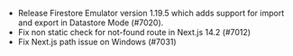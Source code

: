 - Release Firestore Emulator version 1.19.5 which adds support for import and export in Datastore Mode (#7020).
- Fix non static check for not-found route in Next.js 14.2 (#7012)
- Fix Next.js path issue on Windows (#7031)
